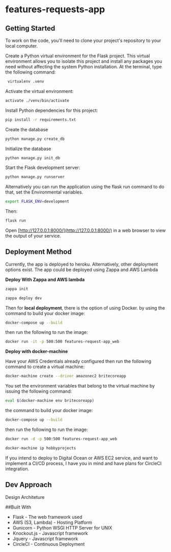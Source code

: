 # features-requests-app

## Getting Started

To work on the code, you'll need to clone your project's repository to your local computer.

Create a Python virtual environment for the Flask project. This virtual environment allows you to isolate this project and install any packages you need without affecting the system Python installation. At the terminal, type the following command:

``` bash
 virtualenv .venv
 ```

Activate the virtual environment:

```  bash
activate ./venv/bin/activate
```

Install Python dependencies for this project:

``` bash
pip install -r requirements.txt
```

Create the database

``` bash
python manage.py create_db
```

Initialize the database

``` bash
python manage.py init_db
```

Start the Flask development server:

``` bash
python manage.py runserver
```

Alternatively you can run the application using the flask run command to do that, set the Environmental variables.

``` bash
export FLASK_ENV=development
```

Then:

``` bash
flask run
```

Open [http://127.0.0.1:8000/](http://127.0.0.1:8000/) in a web browser to view the output of your service.

## Deployment Method

Currently, the app is deployed to heroku.
Alternatively, other deployment options exist.
The app could be deployed using Zappa and AWS Lambda

**Deploy With Zappa and AWS lambda**

``` bash
zappa init
```

``` bash
zappa deploy dev
```

Then for **local deployment**, there is the option of using Docker. by using the command to build your docker image:

``` bash
docker-compose up --build
```

then run the following to run the image:

``` bash
docker run -it -p 500:500 features-request-app_web
```

**Deploy with docker-machine**

Have your AWS Credentials already configured then run the following command to create a virtual machine:

``` bash 
docker-machine create --driver amazonec2 britecoreapp
```
You set the environment variables that belong to the virtual machine by issuing the following command:

``` bash
eval $(docker-machine env britecoreapp)
```

the command to build your docker image:

``` bash
docker-compose up --build
```

then run the following to run the image:

``` bash
docker run -d -p 500:500 features-request-app_web
```

```bash
docker-machine ip hobbyprojects
```



If you intend to deploy to Digital Ocean or AWS EC2 service, and want to implement
a CI/CD process, I have you in mind and have plans for CircleCI integration.

## Dev Approach

Design Architeture

##Built With

* Flask - The web framework used
* AWS (S3, Lambda) - Hosting Platform
* Gunicorn - Python WSGI HTTP Server for UNIX
* Knockout.js - Javascript framework
* Jquery - Javascript framework
* CircleCI - Continuous Deployment